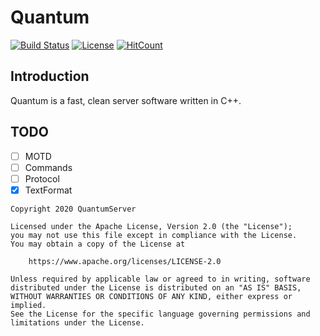 # Quantum
[![Build Status](https://img.shields.io/badge/build-passing-brightgreen)](https://github.com/QuantumServer/Quantum#Quantum)
[![License](https://img.shields.io/badge/license-Apache-blue)](https://github.com/QuantumServer/Quantum/blob/master/LICENSE)
[![HitCount](http://hits.dwyl.com/quantumserver/quantum.svg)](http://hits.dwyl.com/quantumserver/quantum)

## Introduction
Quantum is a fast, clean server software written in C++.

## TODO
- [ ] MOTD
- [ ] Commands
- [ ] Protocol
- [X] TextFormat

```
Copyright 2020 QuantumServer

Licensed under the Apache License, Version 2.0 (the "License");
you may not use this file except in compliance with the License.
You may obtain a copy of the License at

    https://www.apache.org/licenses/LICENSE-2.0

Unless required by applicable law or agreed to in writing, software
distributed under the License is distributed on an "AS IS" BASIS,
WITHOUT WARRANTIES OR CONDITIONS OF ANY KIND, either express or implied.
See the License for the specific language governing permissions and
limitations under the License.
```
